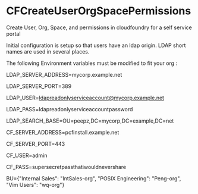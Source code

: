 # CFCreateUserOrgSpacePermissions
Create User, Org, Space, and permissions in cloudfoundry for a self service portal

Initial configuration is setup so that users have an ldap origin.
LDAP short names are used in several places.

The following Environment variables must be modified to fit your org : 


LDAP_SERVER_ADDRESS=mycorp.example.net

LDAP_SERVER_PORT=389

LDAP_USER=ldapreadonlyserviceaccount@mycorp.example.net

LDAP_PASS=ldapreadonlyserviceaccountpassword

LDAP_SEARCH_BASE=OU=peepz,DC=mycorp,DC=example,DC=net

CF_SERVER_ADDRESS=pcfinstall.example.net

CF_SERVER_PORT=443

CF_USER=admin

CF_PASS=supersecretpassthatiwouldnevershare

BU={"Internal Sales": "IntSales-org", "POSIX Engineering": "Peng-org", "Vim Users": "wq-org"}

